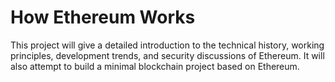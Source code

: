 # How Ethereum Works
This project will give a detailed introduction to the technical history, working principles, development trends, and security discussions of Ethereum. It will also attempt to build a minimal blockchain project based on Ethereum.
